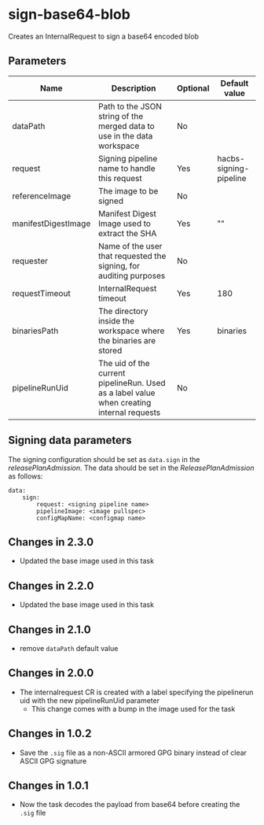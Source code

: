 # sign-base64-blob

Creates an InternalRequest to sign a base64 encoded blob

## Parameters

| Name                 | Description                                                                               | Optional | Default value          |
|----------------------|-------------------------------------------------------------------------------------------|----------|------------------------|
| dataPath             | Path to the JSON string of the merged data to use in the data workspace                   | No       |                        |
| request              | Signing pipeline name to handle this request                                              | Yes      | hacbs-signing-pipeline |
| referenceImage       | The image to be signed                                                                    | No       |                        |
| manifestDigestImage  | Manifest Digest Image used to extract the SHA                                             | Yes      | ""                     |
| requester            | Name of the user that requested the signing, for auditing purposes                        | No       |                        |
| requestTimeout       | InternalRequest timeout                                                                   | Yes      | 180                    |
| binariesPath         | The directory inside the workspace where the binaries are stored                          | Yes      | binaries               |
| pipelineRunUid       | The uid of the current pipelineRun. Used as a label value when creating internal requests | No       |                        |

## Signing data parameters

 The signing configuration should be set as `data.sign` in the _releasePlanAdmission_. The data should be set in the _ReleasePlanAdmission_ as follows:

```
data:
    sign:
        request: <signing pipeline name>
        pipelineImage: <image pullspec>
        configMapName: <configmap name>
```

## Changes in 2.3.0
- Updated the base image used in this task

## Changes in 2.2.0
- Updated the base image used in this task

## Changes in 2.1.0
- remove `dataPath` default value

## Changes in 2.0.0
- The internalrequest CR is created with a label specifying the pipelinerun uid with the new pipelineRunUid parameter
  - This change comes with a bump in the image used for the task

## Changes in 1.0.2
- Save the `.sig` file as a non-ASCII armored GPG binary instead of clear ASCII GPG signature

## Changes in 1.0.1
- Now the task decodes the payload from base64 before creating the `.sig` file
